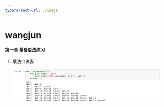 ```yaml
---
typora-root-url: ./image
---
```


# wangjun
#### 第一章 基础语法练习

1. 乘法口诀表

   ![Multiplication-table.png](./image/Multiplication-table.png)

   

